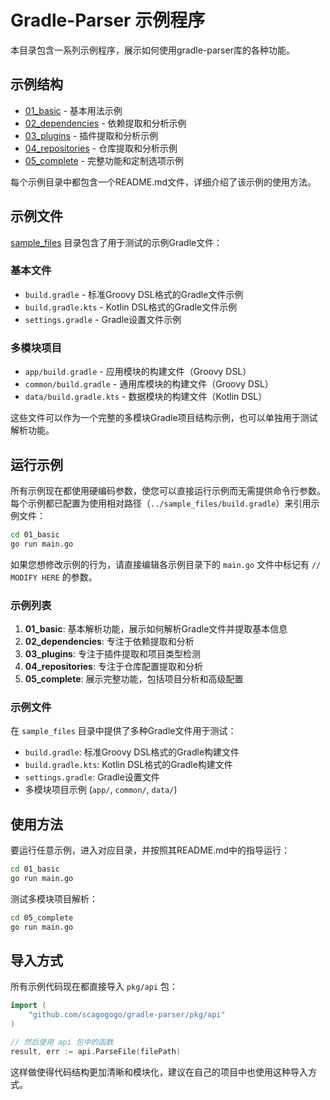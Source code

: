 # Gradle-Parser 示例程序

本目录包含一系列示例程序，展示如何使用gradle-parser库的各种功能。

## 示例结构

- [01_basic](01_basic/) - 基本用法示例
- [02_dependencies](02_dependencies/) - 依赖提取和分析示例
- [03_plugins](03_plugins/) - 插件提取和分析示例
- [04_repositories](04_repositories/) - 仓库提取和分析示例
- [05_complete](05_complete/) - 完整功能和定制选项示例

每个示例目录中都包含一个README.md文件，详细介绍了该示例的使用方法。

## 示例文件

[sample_files](sample_files/) 目录包含了用于测试的示例Gradle文件：

### 基本文件
- `build.gradle` - 标准Groovy DSL格式的Gradle文件示例
- `build.gradle.kts` - Kotlin DSL格式的Gradle文件示例
- `settings.gradle` - Gradle设置文件示例

### 多模块项目
- `app/build.gradle` - 应用模块的构建文件（Groovy DSL）
- `common/build.gradle` - 通用库模块的构建文件（Groovy DSL）
- `data/build.gradle.kts` - 数据模块的构建文件（Kotlin DSL）

这些文件可以作为一个完整的多模块Gradle项目结构示例，也可以单独用于测试解析功能。

## 运行示例

所有示例现在都使用硬编码参数，使您可以直接运行示例而无需提供命令行参数。每个示例都已配置为使用相对路径（`../sample_files/build.gradle`）来引用示例文件：

```bash
cd 01_basic
go run main.go
```

如果您想修改示例的行为，请直接编辑各示例目录下的 `main.go` 文件中标记有 `// MODIFY HERE` 的参数。

### 示例列表

1. **01_basic**: 基本解析功能，展示如何解析Gradle文件并提取基本信息
2. **02_dependencies**: 专注于依赖提取和分析
3. **03_plugins**: 专注于插件提取和项目类型检测
4. **04_repositories**: 专注于仓库配置提取和分析
5. **05_complete**: 展示完整功能，包括项目分析和高级配置

### 示例文件

在 `sample_files` 目录中提供了多种Gradle文件用于测试：
- `build.gradle`: 标准Groovy DSL格式的Gradle构建文件
- `build.gradle.kts`: Kotlin DSL格式的Gradle构建文件
- `settings.gradle`: Gradle设置文件
- 多模块项目示例 (`app/`, `common/`, `data/`)

## 使用方法

要运行任意示例，进入对应目录，并按照其README.md中的指导运行：

```bash
cd 01_basic
go run main.go
```

测试多模块项目解析：

```bash
cd 05_complete
go run main.go
```

## 导入方式

所有示例代码现在都直接导入 `pkg/api` 包：

```go
import (
    "github.com/scagogogo/gradle-parser/pkg/api"
)

// 然后使用 api 包中的函数
result, err := api.ParseFile(filePath)
```

这样做使得代码结构更加清晰和模块化，建议在自己的项目中也使用这种导入方式。 
